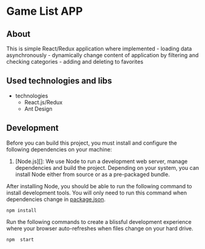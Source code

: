 # Game List APP

## About
This is simple React/Redux application where implemented
    - loading data asynchronously
    - dynamically change content of application by filtering and checking categories
    - adding and deleting to favorites

## Used technologies and libs
- technologies
    - React.js/Redux
    - Ant Design


## Development

Before you can build this project, you must install and configure the following dependencies on your machine:

1. [Node.js][]: We use Node to run a development web server, manage dependencies and build the project.
   Depending on your system, you can install Node either from source or as a pre-packaged bundle.

After installing Node, you should be able to run the following command to install development tools.
You will only need to run this command when dependencies change in [package.json](package.json).

    npm install
    
Run the following commands to create a blissful development experience where your browser
auto-refreshes when files change on your hard drive.

    npm  start
        
